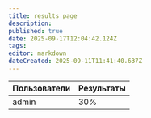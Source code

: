 ```yaml
---
title: results page
description: 
published: true
date: 2025-09-17T12:04:42.124Z
tags: 
editor: markdown
dateCreated: 2025-09-11T11:41:40.637Z
---
```


| Пользователи | Результаты |
|--------------|------------|
| admin | 30% |